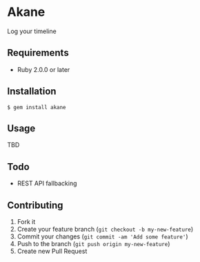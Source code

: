 # Akane

Log your timeline

## Requirements

- Ruby 2.0.0 or later

## Installation

    $ gem install akane

## Usage

TBD

## Todo

* REST API fallbacking

## Contributing

1. Fork it
2. Create your feature branch (`git checkout -b my-new-feature`)
3. Commit your changes (`git commit -am 'Add some feature'`)
4. Push to the branch (`git push origin my-new-feature`)
5. Create new Pull Request
